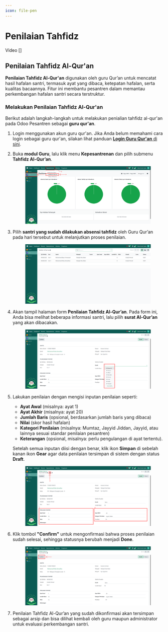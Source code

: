 ```yaml
---
icon: file-pen
---
```


# Penilaian Tahfidz

Video \[]

## Penilaian Tahfidz Al-Qur'an

**Penilaian Tahfidz Al-Qur'an** digunakan oleh guru Qur’an untuk mencatat hasil hafalan santri, termasuk ayat yang dibaca, ketepatan hafalan, serta kualitas bacaannya. Fitur ini membantu pesantren dalam memantau perkembangan hafalan santri secara terstruktur.

### Melakukan Penilaian Tahfidz Al-Qur'an

Berikut adalah langkah-langkah untuk melakukan penialian tahfidz al-qur'an pada Odoo Pesantren sebagai **guru qur'an**.

1. Login menggunakan akun guru qur'an. Jika Anda belum memahami cara login sebagai guru qur'an, silakan lihat panduan [**Login Guru Qur'an** di sini](../../../setup-and-konfigurasi/role-and-hak-akses-pengguna/panduan-login/login-guru.md).
2.  Buka **modul Guru**, lalu klik menu **Kepesantrenan** dan pilih submenu **Tahfidz Al-Qur’an**.

    <figure><img src="../../../.gitbook/assets/images-469.png" alt=""><figcaption></figcaption></figure>


3.  Pilih **santri yang sudah dilakukan absensi tahfidz** oleh Guru Qur’an pada hari tersebut untuk melanjutkan proses penilaian.

    <figure><img src="../../../.gitbook/assets/images-470.png" alt=""><figcaption></figcaption></figure>


4.  Akan tampil halaman form **Penilaian Tahfidz Al-Qur’an**. Pada form ini, Anda bisa melihat beberapa informasi santri, lalu pilih **surat Al-Qur’an** yang akan dibacakan.

    <figure><img src="../../../.gitbook/assets/images-471.png" alt=""><figcaption></figcaption></figure>


5.  Lakukan penilaian dengan mengisi inputan penilaian seperti:

    * **Ayat Awal** (misalnya: ayat 1)
    * **Ayat Akhir** (misalnya: ayat 20)
    * **Jumlah Baris** (opsional, berdasarkan jumlah baris yang dibaca)
    * **Nilai** (skor hasil hafalan)
    * **Kategori Penilaian** (misalnya: Mumtaz, Jayyid Jiddan, Jayyid, atau lainnya sesuai standar penilaian pesantren)
    * **Keterangan** (opsional, misalnya: perlu pengulangan di ayat tertentu).

    Setelah semua inputan diisi dengan benar, klik ikon **Simpan** di sebelah kanan ikon **Gear** agar data penilaian tersimpan di sistem dengan status **Draft**.

    <figure><img src="../../../.gitbook/assets/images-472.png" alt=""><figcaption></figcaption></figure>


6.  Klik tombol **"Confirm"** untuk mengonfirmasi bahwa proses penilaian sudah selesai, sehingga statusnya berubah menjadi **Done**.

    <figure><img src="../../../.gitbook/assets/images-473.png" alt=""><figcaption></figcaption></figure>


7. Penilaian Tahfidz Al-Qur’an yang sudah dikonfirmasi akan tersimpan sebagai arsip dan bisa dilihat kembali oleh guru maupun administrator untuk evaluasi perkembangan santri.
